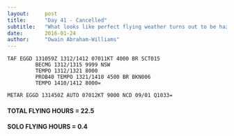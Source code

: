 ```yaml
---
layout:     post
title:      "Day 41 - Cancelled"
subtitle:   "What looks like perfect flying weather turns out to be hazy and unflyable"
date:       2016-01-24
author:     "Owain Abraham-Williams"
---
```


    TAF EGGD 131059Z 1312/1412 07011KT 4000 BR SCT015
             BECMG 1312/1315 9999 NSW
             TEMPO 1312/1321 8000
             PROB40 TEMPO 1321/1410 4500 BR BKN006
             TEMPO 1410/1412 8000=

    METAR EGGD 131450Z AUTO 07012KT 9000 NCD 09/01 Q1033=

#### TOTAL FLYING HOURS = 22.5

#### SOLO FLYING HOURS = 0.4
